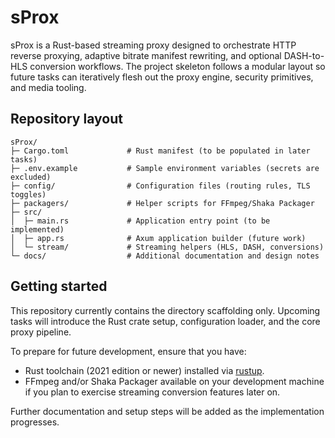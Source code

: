 # sProx

sProx is a Rust-based streaming proxy designed to orchestrate HTTP reverse proxying, adaptive bitrate manifest rewriting, and optional DASH-to-HLS conversion workflows. The project skeleton follows a modular layout so future tasks can iteratively flesh out the proxy engine, security primitives, and media tooling.

## Repository layout

```
sProx/
├─ Cargo.toml             # Rust manifest (to be populated in later tasks)
├─ .env.example           # Sample environment variables (secrets are excluded)
├─ config/                # Configuration files (routing rules, TLS toggles)
├─ packagers/             # Helper scripts for FFmpeg/Shaka Packager
├─ src/
│  ├─ main.rs             # Application entry point (to be implemented)
│  ├─ app.rs              # Axum application builder (future work)
│  └─ stream/             # Streaming helpers (HLS, DASH, conversions)
└─ docs/                  # Additional documentation and design notes
```

## Getting started

This repository currently contains the directory scaffolding only. Upcoming tasks will
introduce the Rust crate setup, configuration loader, and the core proxy pipeline.

To prepare for future development, ensure that you have:

- Rust toolchain (2021 edition or newer) installed via [rustup](https://rustup.rs/).
- FFmpeg and/or Shaka Packager available on your development machine if you plan to
  exercise streaming conversion features later on.

Further documentation and setup steps will be added as the implementation progresses.
